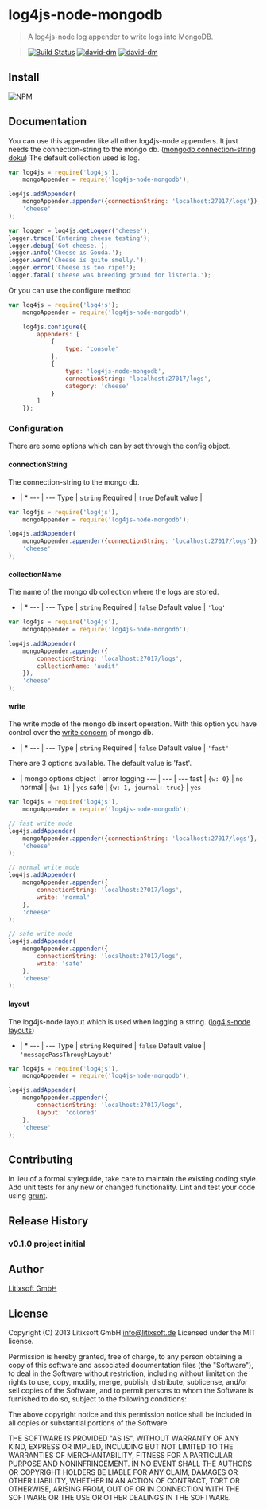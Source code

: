 # log4js-node-mongodb

> A log4js-node log appender to write logs into MongoDB.

> [![Build Status](https://travis-ci.org/litixsoft/log4js-node-mongodb.png?branch=master)](https://travis-ci.org/litixsoft/log4js-node-mongodb) [![david-dm](https://david-dm.org/litixsoft/log4js-node-mongodb.png)](https://david-dm.org/litixsoft/log4js-node-mongodb/) [![david-dm](https://david-dm.org/litixsoft/log4js-node-mongodb/dev-status.png)](https://david-dm.org/litixsoft/log4js-node-mongodb#info=devDependencies&view=table)

## Install

[![NPM](https://nodei.co/npm/log4js-node-mongodb.png??downloads=true&stars=true)](https://nodei.co/npm/log4js-node-mongodb/)

## Documentation

You can use this appender like all other log4js-node appenders. It just needs the connection-string to the mongo db. ([mongodb connection-string doku](http://docs.mongodb.org/manual/reference/connection-string/))
The default collection used is log.

```js
var log4js = require('log4js'),
    mongoAppender = require('log4js-node-mongodb');

log4js.addAppender(
    mongoAppender.appender({connectionString: 'localhost:27017/logs'}),
    'cheese'
);

var logger = log4js.getLogger('cheese');
logger.trace('Entering cheese testing');
logger.debug('Got cheese.');
logger.info('Cheese is Gouda.');
logger.warn('Cheese is quite smelly.');
logger.error('Cheese is too ripe!');
logger.fatal('Cheese was breeding ground for listeria.');
```

Or you can use the configure method

```js
var log4js = require('log4js');
    mongoAppender = require('log4js-node-mongodb');

    log4js.configure({
        appenders: [
            {
                type: 'console'
            },
            {
                type: 'log4js-node-mongodb',
                connectionString: 'localhost:27017/logs',
                category: 'cheese'
            }
        ]
    });
```

### Configuration
There are some options which can by set through the config object.

#### connectionString
The connection-string to the mongo db.

* | *
--- | ---
Type | `string`
Required | `true`
Default value |

```js
var log4js = require('log4js'),
    mongoAppender = require('log4js-node-mongodb');

log4js.addAppender(
    mongoAppender.appender({connectionString: 'localhost:27017/logs'}),
    'cheese'
);
```

#### collectionName
The name of the mongo db collection where the logs are stored.

* | *
--- | ---
Type | `string`
Required | `false`
Default value | `'log'`

```js
var log4js = require('log4js'),
    mongoAppender = require('log4js-node-mongodb');

log4js.addAppender(
    mongoAppender.appender({
        connectionString: 'localhost:27017/logs',
        collectionName: 'audit'
    }),
    'cheese'
);
```

#### write
The write mode of the mongo db insert operation. With this option you have control over the [write concern](http://docs.mongodb.org/manual/core/write-concern/) of mongo db.

* | *
--- | ---
Type | `string`
Required | `false`
Default value | `'fast'`

There are 3 options available. The default value is 'fast'.

* | mongo options object | error logging
--- | --- | ---
fast | `{w: 0}` | `no`
normal | `{w: 1}` | `yes`
safe | `{w: 1, journal: true}` | `yes`

```js
var log4js = require('log4js'),
    mongoAppender = require('log4js-node-mongodb');

// fast write mode
log4js.addAppender(
    mongoAppender.appender({connectionString: 'localhost:27017/logs'},
    'cheese'
);

// normal write mode
log4js.addAppender(
    mongoAppender.appender({
        connectionString: 'localhost:27017/logs',
        write: 'normal'
    },
    'cheese'
);

// safe write mode
log4js.addAppender(
    mongoAppender.appender({
        connectionString: 'localhost:27017/logs',
        write: 'safe'
    },
    'cheese'
);
```

#### layout
The log4js-node layout which is used when logging a string. ([log4js-node layouts](https://github.com/nomiddlename/log4js-node/wiki/Layouts))

* | *
--- | ---
Type | `string`
Required | `false`
Default value | `'messagePassThroughLayout'`

```js
var log4js = require('log4js'),
    mongoAppender = require('log4js-node-mongodb');

log4js.addAppender(
    mongoAppender.appender({
        connectionString: 'localhost:27017/logs',
        layout: 'colored'
    },
    'cheese'
);
```

## Contributing
In lieu of a formal styleguide, take care to maintain the existing coding style. Add unit tests for any new or changed functionality. Lint and test your code using [grunt](http://gruntjs.com/).

## Release History
### v0.1.0 project initial

## Author
[Litixsoft GmbH](http://www.litixsoft.de)

## License
Copyright (C) 2013 Litixsoft GmbH <info@litixsoft.de>
Licensed under the MIT license.

Permission is hereby granted, free of charge, to any person obtaining a copy
of this software and associated documentation files (the "Software"), to deal
in the Software without restriction, including without limitation the rights
to use, copy, modify, merge, publish, distribute, sublicense, and/or sell
copies of the Software, and to permit persons to whom the Software is
furnished to do so, subject to the following conditions:

The above copyright notice and this permission notice shall be included in
all copies or substantial portions of the Software.

THE SOFTWARE IS PROVIDED "AS IS", WITHOUT WARRANTY OF ANY KIND, EXPRESS OR
IMPLIED, INCLUDING BUT NOT LIMITED TO THE WARRANTIES OF MERCHANTABILITY,
FITNESS FOR A PARTICULAR PURPOSE AND NONINFRINGEMENT. IN NO EVENT SHALL THE
AUTHORS OR COPYRIGHT HOLDERS BE LIABLE FOR ANY CLAIM, DAMAGES OR OTHER
LIABILITY, WHETHER IN AN ACTION OF CONTRACT, TORT OR OTHERWISE, ARISING FROM,
OUT OF OR IN CONNECTION WITH THE SOFTWARE OR THE USE OR OTHER DEALINGS IN
THE SOFTWARE.

